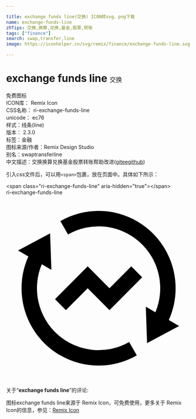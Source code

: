 ```yaml
---

title: exchange funds line(交换) ICON转svg、png下载
name: exchange-funds-line
zhTips: 交换,换算,兑换,基金,股票,转账
tags: ["finance"]
search: swap,transfer,line
image: https://iconhelper.cn/svg/remix/finance/exchange-funds-line.svg

---
```


# exchange funds line  <small style="font-size: 60%;font-weight: 100">交换</small>


<div class="detail-page">
<p>
<span><span class="badge-success badge">免费图标</span> </span>
<br/>
<span>
ICON库：
<span class="badge-secondary badge">Remix Icon</span> 
</span>
<br/>
<span>
CSS名称：
<span class="badge-secondary badge">ri-exchange-funds-line</span> 
</span>
<br/>
<span>
unicode：
<span class="badge-secondary badge">ec76</span> 
<copy-btn content='ec76' btn-title=""></copy-btn>
<copy-btn :content='String.fromCodePoint(parseInt("ec76", 16))' btn-title="复制U"></copy-btn>
</span><br/><span>样式：<span class="badge-light badge">线条(line)</span></span>
<br/>
<span>
版本：
<span class="badge-secondary badge">2.3.0</span> 
</span><br/><span>标签：<span class="badge-light badge"><router-link to="/tags/finance.html">金融</router-link></span></span>
<br/>
<span>图标来源/作者：<span class="badge-light badge">Remix Design Studio</span></span> 
<br/>
<span>别名：<span class="badge-light badge">swap</span><span class="badge-light badge">transfer</span><span class="badge-light badge">line</span></span><br/><span class="zh-detail">中文描述：<span class="badge-primary badge">交换</span><span class="badge-primary badge">换算</span><span class="badge-primary badge">兑换</span><span class="badge-primary badge">基金</span><span class="badge-primary badge">股票</span><span class="badge-primary badge">转账</span><span class="help-link"><span>帮助改进</span>(<a href="https://gitee.com/liuwave/icon-helper/edit/master/json/remix/finance/exchange-funds-line.json" target="_blank" rel="noopener noreferrer">gitee</a><a href="https://github.com/liuwave/icon-helper/edit/master/json/remix/finance/exchange-funds-line.json" target="_blank" rel="noopener noreferrer">github</a></span>)</span><br/>
</p>
</div>
<div class="alert alert-dark">
  <i class="ri-exchange-funds-line ri-xs"></i>
  <i class="ri-exchange-funds-line ri-sm"></i>
  <i class="ri-exchange-funds-line ri-lg"></i>
  <i class="ri-exchange-funds-line ri-2x"></i>
  <i class="ri-exchange-funds-line ri-3x"></i>
  <i class="ri-exchange-funds-line ri-5x"></i>
  <i class="ri-exchange-funds-line ri-7x"></i>
</div>
<div>
  <p>引入css文件后，可以用<code>&lt;span&gt;</code>包裹，放在页面中。具体如下所示：    
  </p>
  <div class="alert alert-primary" style="font-size: 14px">
    &lt;span class="ri-exchange-funds-line" aria-hidden="true"&gt;&lt;/span&gt;
    <copy-btn content='<span class="ri-exchange-funds-line" aria-hidden="true"></span>'></copy-btn>
  </div>
  <div class="alert alert-secondary">
    <i class="ri-exchange-funds-line"
    style="font-size: 24px"
    aria-hidden="true"></i> ri-exchange-funds-line
    <copy-btn content="ri-exchange-funds-line" btn-title="复制图标名称"></copy-btn>
  </div>
</div>
<div id="svg" class="svg-wrap">
<svg xmlns="http://www.w3.org/2000/svg" viewBox="0 0 24 24">
    <g>
        <path fill="none" d="M0 0h24v24H0z"/>
        <path d="M19.375 15.103A8.001 8.001 0 0 0 8.03 5.053l-.992-1.737A9.996 9.996 0 0 1 17 3.34c4.49 2.592 6.21 8.142 4.117 12.77l1.342.774-4.165 2.214-.165-4.714 1.246.719zM4.625 8.897a8.001 8.001 0 0 0 11.345 10.05l.992 1.737A9.996 9.996 0 0 1 7 20.66C2.51 18.068.79 12.518 2.883 7.89L1.54 7.117l4.165-2.214.165 4.714-1.246-.719zm8.79 5.931L10.584 12l-2.828 2.828-1.414-1.414 4.243-4.242L13.414 12l2.829-2.828 1.414 1.414-4.243 4.242z"/>
    </g>
</svg>

</div>
<detail full-name='ri-exchange-funds-line'></detail>  
<div class="icon-detail__container">
<p>关于“<b>exchange funds line</b>”的评论:</p>
</div>
<Vssue title="关于“exchange funds line”的评论" />    
<div><p>图标exchange funds line来源于 Remix Icon，可免费使用，更多关于  Remix Icon的信息，参见：<a target="_blank" href="https://iconhelper.cn/remix.html">Remix Icon</a>
</p></div>
